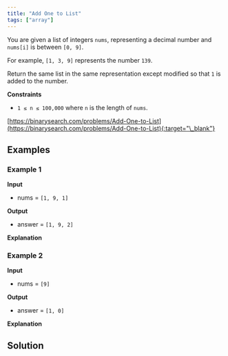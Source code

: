 ```yaml
---
title: "Add One to List"
tags: ["array"]
---
```


You are given a list of integers `nums`, representing a decimal number and `nums[i]` is between `[0, 9]`.

For example, `[1, 3, 9]` represents the number `139`.

Return the same list in the same representation except modified so that `1` is added to the number.

**Constraints**

- `1 ≤ n ≤ 100,000` where `n` is the length of `nums`.

[https://binarysearch.com/problems/Add-One-to-List](https://binarysearch.com/problems/Add-One-to-List){:target="\_blank"}

## Examples

### Example 1

**Input**

- nums = `[1, 9, 1]`

**Output**

- answer = `[1, 9, 2]`

**Explanation**

### Example 2

**Input**

- nums = `[9]`

**Output**

- answer = `[1, 0]`

**Explanation**

## Solution

<script src="https://gist.github.com/yaeba/16da7be5123724fcf6eccc25581cef5a.js?file=Add-One-to-List.cpp"></script>

